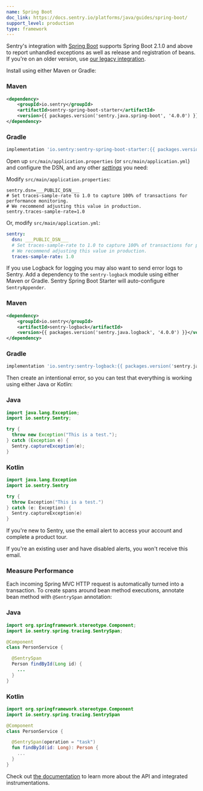 ```yaml
---
name: Spring Boot
doc_link: https://docs.sentry.io/platforms/java/guides/spring-boot/
support_level: production
type: framework
---
```


<Alert level="info">
Sentry's integration with <a href=https://spring.io/projects/spring-boot>Spring Boot</a> supports Spring Boot 2.1.0 and above to report unhandled exceptions as well as release and registration of beans. If you're on an older version, use <a href=https://docs.sentry.io/platforms/java/legacy/spring>our legacy integration</a>.
</Alert>

Install using either Maven or Gradle:

### Maven

```xml
<dependency>
    <groupId>io.sentry</groupId>
    <artifactId>sentry-spring-boot-starter</artifactId>
    <version>{{ packages.version('sentry.java.spring-boot', '4.0.0') }}</version>
</dependency>
```

### Gradle

```groovy {tabTitle:Gradle}
implementation 'io.sentry:sentry-spring-boot-starter:{{ packages.version('sentry.java.spring-boot', '4.0.0') }}'
```

Open up `src/main/application.properties` (or `src/main/application.yml`) and configure the DSN, and any other [_settings_](/platforms/java/configuration/#options) you need:

Modify `src/main/application.properties`:

```properties
sentry.dsn=___PUBLIC_DSN___
# Set traces-sample-rate to 1.0 to capture 100% of transactions for performance monitoring.
# We recommend adjusting this value in production.
sentry.traces-sample-rate=1.0
```

Or, modify `src/main/application.yml`:

```yaml
sentry:
  dsn: ___PUBLIC_DSN___
  # Set traces-sample-rate to 1.0 to capture 100% of transactions for performance monitoring.
  # We recommend adjusting this value in production.
  traces-sample-rate: 1.0
```

If you use Logback for logging you may also want to send error logs to Sentry. Add a dependency to the `sentry-logback` module using either Maven or Gradle. Sentry Spring Boot Starter will auto-configure `SentryAppender`.

### Maven

```xml
<dependency>
    <groupId>io.sentry</groupId>
    <artifactId>sentry-logback</artifactId>
    <version>{{ packages.version('sentry.java.logback', '4.0.0') }}</version>
</dependency>
```

### Gradle

```groovy {tabTitle:Gradle}
implementation 'io.sentry:sentry-logback:{{ packages.version('sentry.java.logback', '4.0.0') }}'
```

Then create an intentional error, so you can test that everything is working using either Java or Kotlin:

### Java

```java
import java.lang.Exception;
import io.sentry.Sentry;

try {
  throw new Exception("This is a test.");
} catch (Exception e) {
  Sentry.captureException(e);
}
```

### Kotlin

```kotlin
import java.lang.Exception
import io.sentry.Sentry

try {
  throw Exception("This is a test.")
} catch (e: Exception) {
  Sentry.captureException(e)
}
```

If you're new to Sentry, use the email alert to access your account and complete a product tour.

If you're an existing user and have disabled alerts, you won't receive this email.

### Measure Performance

Each incoming Spring MVC HTTP request is automatically turned into a transaction. To create spans around bean method executions, annotate bean method with `@SentrySpan` annotation:

### Java

```java
import org.springframework.stereotype.Component;
import io.sentry.spring.tracing.SentrySpan;

@Component
class PersonService {

  @SentrySpan
  Person findById(Long id) {
    ...
  }
}
```

### Kotlin

```kotlin
import org.springframework.stereotype.Component
import io.sentry.spring.tracing.SentrySpan

@Component
class PersonService {

  @SentrySpan(operation = "task")
  fun findById(id: Long): Person {
    ...
  }
}
```

Check out [the documentation](https://docs.sentry.io/platforms/java/guides/spring-boot/performance/instrumentation/) to learn more about the API and integrated instrumentations.

